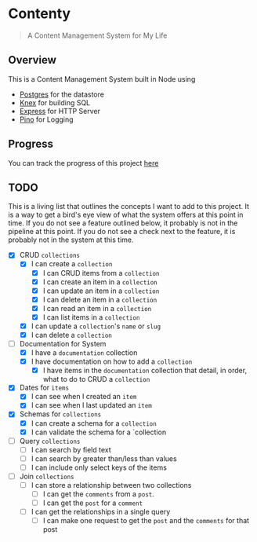 # Contenty

> A Content Management System for My Life

## Overview

This is a Content Management System built in Node using

- [Postgres][postgres] for the datastore
- [Knex][knex] for building SQL
- [Express][express] for HTTP Server
- [Pino][pino] for Logging

## Progress

You can track the progress of this project [here][internal-progress]

## TODO

This is a living list that outlines the concepts I want to add to this project.
It is a way to get a bird's eye view of what the system offers at this point in
time. If you do not see a feature outlined below, it probably is not in the pipeline
at this point. If you do not see a check next to the feature, it is probably not in
the system at this time.

- [x] CRUD `collections` 
  - [x] I can create a `collection`
    - [x] I can CRUD items from a `collection`
    - [x] I can create an item in a `collection`
    - [x] I can update an item in a `collection`
    - [x] I can delete an item in a `collection`
    - [x] I can read an item in a `collection`
    - [x] I can list items in a `collection`
  - [x] I can update a `collection`'s `name` or `slug`
  - [x] I can delete a `collection`

- [ ] Documentation for System
  - [x] I have a `documentation` collection
  - [x] I have documentation on how to add a `collection`
    - [x] I have items in the `documentation` collection that detail, in order, what to do to CRUD a `collection`

- [x] Dates for `items`
  - [x] I can see when I created an `item`
  - [x] I can see when I last updated an `item`

- [x] Schemas for `collections`
  - [x] I can create a schema for a `collection`
  - [x] I can validate the schema for a `collection

- [ ] Query `collections`
  - [ ] I can search by field text
  - [ ] I can search by greater than/less than values
  - [ ] I can include only select keys of the items

- [ ] Join `collections`
  - [ ] I can store a relationship between two collections
    - [ ] I can get the `comments` from a `post`. 
    - [ ] I can get the `post` for a `comment`
  - [ ] I can get the relationships in a single query
    - [ ] I can make one request to get the `post` and the `comments` for that post

[postgres]: https://www.postgresql.org/
[knex]: http://knexjs.org/
[express]: http://expressjs.com/
[pino]: https://getpino.io/
[internal-progress]: /.progress/index.md